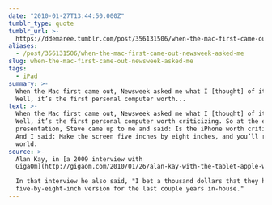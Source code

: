 ```yaml
---
date: "2010-01-27T13:44:50.000Z"
tumblr_type: quote
tumblr_url: >-
  https://ddemaree.tumblr.com/post/356131506/when-the-mac-first-came-out-newsweek-asked-me
aliases:
  - /post/356131506/when-the-mac-first-came-out-newsweek-asked-me
slug: when-the-mac-first-came-out-newsweek-asked-me
tags:
  - iPad
summary: >-
  When the Mac first came out, Newsweek asked me what I [thought] of it. I said:
  Well, it’s the first personal computer worth...
text: >-
  When the Mac first came out, Newsweek asked me what I [thought] of it. I said:
  Well, it’s the first personal computer worth criticizing. So at the end of the
  presentation, Steve came up to me and said: Is the iPhone worth criticizing?
  And I said: Make the screen five inches by eight inches, and you’ll rule the
  world.
source: >-
  Alan Kay, in [a 2009 interview with
  GigaOm](http://gigaom.com/2010/01/26/alan-kay-with-the-tablet-apple-will-rule-the-world/).

  In that interview he also said, "I bet a thousand dollars that they had a
  five-by-eight-inch version for the last couple years in-house."
---
```

